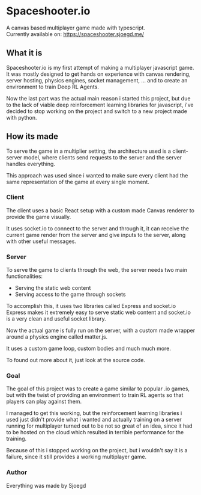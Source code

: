 # Spaceshooter.io

A canvas based multiplayer game made with typescript.  
Currently available on: <https://spaceshooter.sjoegd.me/>

## What it is

Spaceshooter.io is my first attempt of making a multiplayer javascript game.  
It was mostly designed to get hands on experience with canvas rendering, server hosting, physics engines, socket management, ... and to create an environment to train Deep RL Agents.

Now the last part was the actual main reason i started this project, but due to the lack of viable deep reinforcement learning libraries for javascript, i've decided to stop working on the project and switch to a new project made with python.

## How its made

To serve the game in a multiplier setting, the architecture used is a client-server model, where clients send requests to the server and the server handles everything.

This approach was used since i wanted to make sure every client had the same representation of the game at every single moment.

### Client

The client uses a basic React setup with a custom made Canvas renderer to provide the game visually.

It uses socket.io to connect to the server and through it, it can receive the current game render from the server and give inputs to the server, along with other useful messages.

### Server

To serve the game to clients through the web, the server needs two main functionalities:
-   Serving the static web content
-   Serving access to the game through sockets

To accomplish this, it uses two libraries called Express and socket.io
Express makes it extremely easy to serve static web content and socket.io is a very clean and useful socket library.

Now the actual game is fully run on the server, with a custom made wrapper around a physics engine called matter.js.

It uses a custom game loop, custom bodies and much much more.

To found out more about it, just look at the source code.

### Goal

The goal of this project was to create a game similar to popular .io games, but with the twist of providing an environment to train RL agents so that players can play against them.

I managed to get this working, but the reinforcement learning libraries i used just didn't provide what i wanted and actually training on a server running for multiplayer turned out to be not so great of an idea, since it had to be hosted on the cloud which resulted in terrible performance for the training.

Because of this i stopped working on the project, but i wouldn't say it is a failure, since it still provides a working multiplayer game.

### Author
Everything was made by Sjoegd
